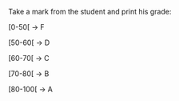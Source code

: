 Take a mark from the student and print his grade:

[0-50[ -> F

[50-60[ -> D

[60-70[ -> C

[70-80[ -> B

[80-100[ -> A 
